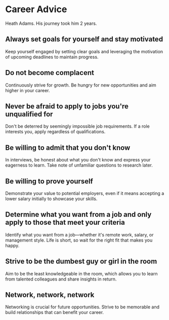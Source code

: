 # Career Advice

Heath Adams. His journey took him 2 years.

## Always set goals for yourself and stay motivated

Keep yourself engaged by setting clear goals and leveraging the motivation of upcoming deadlines to maintain progress.

## Do not become complacent

Continuously strive for growth. Be hungry for new opportunities and aim higher in your career.

## Never be afraid to apply to jobs you're unqualified for

Don't be deterred by seemingly impossible job requirements. If a role interests you, apply regardless of qualifications.

## Be willing to admit that you don't know

In interviews, be honest about what you don't know and express your eagerness to learn. Take note of unfamiliar questions to research later.

## Be willing to prove yourself

Demonstrate your value to potential employers, even if it means accepting a lower salary initially to showcase your skills.

## Determine what you want from a job and only apply to those that meet your criteria

Identify what you want from a job—whether it's remote work, salary, or management style. Life is short, so wait for the right fit that makes you happy.

## Strive to be the dumbest guy or girl in the room

Aim to be the least knowledgeable in the room, which allows you to learn from talented colleagues and share insights in return.

## Network, network, network

Networking is crucial for future opportunities. Strive to be memorable and build relationships that can benefit your career.
